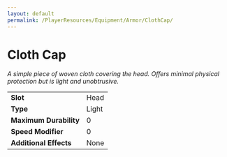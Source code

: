 ```yaml
---
layout: default
permalink: /PlayerResources/Equipment/Armor/ClothCap/
---
```

# Cloth Cap
*A simple piece of woven cloth covering the head. Offers minimal physical protection but is light and unobtrusive.*

| | |
| :--------------------- | :------------------------------------------------------ |
| **Slot** | Head |
| **Type** | Light |
| **Maximum Durability** | 0 |
| **Speed Modifier** | 0 |
| **Additional Effects** | None |